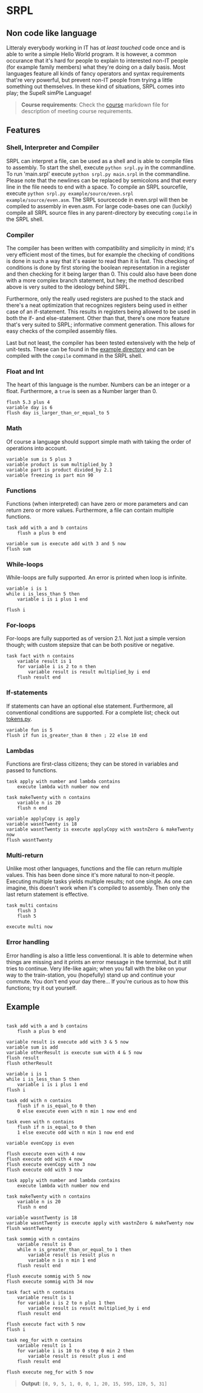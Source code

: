 # SRPL
## Non code like language
Litteraly everybody working in IT has *at least touched* code once and is able to write a simple Hello World program. It is however, a common occurance that it's hard for people to explain to interested non-IT people (for example family members) what they're doing on a daily basis. Most languages feature all kinds of fancy operators and syntax requirements that're very powerful, but prevent non-IT people from trying a little something out themselves. In these kind of situations, SRPL comes into play; the SupeR simPle Language!

> **Course requirements**: Check the [course](COURSE.md) markdown file for description of meeting course requirements.

## Features
### Shell, Interpreter and Compiler
SRPL can interpret a file, can be used as a shell and is able to compile files to assembly.
To start the shell, execute ```python srpl.py``` in the commandline.
To run 'main.srpl' execute ```python srpl.py main.srpl``` in the commandline. Please note that the newlines can be replaced by semicolons and that every line in the file needs to end with a space.
To compile an SRPL sourcefile, execute ```python srpl.py example/source/even.srpl example/source/even.asm```. The SRPL sourcecode in even.srpl will then be compiled to assembly in even.asm. For large code-bases one can (luckily) compile all SRPL source files in any parent-directory by executing ```compile``` in the SRPL shell.

### Compiler
The compiler has been written with compatibility and simplicity in mind; it's very efficient most of the times, but for example the checking of conditions is done in such a way that it's easier to read than it is fast. This checking of conditions is done by first storing the boolean representation in a register and then checking for it being larger than 0. This could also have been done with a more complex branch statement, but hey; the method described above is very suited to the ideology behind SRPL.

Furthermore, only the really used registers are pushed to the stack and there's a neat optimization that recognizes registers being used in either case of an if-statement. This results in registers being allowed to be used in both the if- and else-statement. Other than that, there's one more feature that's very suited to SRPL; informative comment generation. This allows for easy checks of the compiled assembly files.

Last but not least, the compiler has been tested extensively with the help of unit-tests. These can be found in the [example directory](example) and can be compiled with the ```compile``` command in the SRPL shell.

### Float and Int
The heart of this language is the number. Numbers can be an integer or a float. Furthermore, a ```true``` is seen as a Number larger than 0.
``` SRPL
flush 5.3 plus 4 
variable day is 6 
flush day is_larger_than_or_equal_to 5 
```
### Math
Of course a language should support simple math with taking the order of operations into account.
``` SRPL
variable sum is 5 plus 3 
variable product is sum multiplied_by 3
variable part is product divided_by 2.1 
variable freezing is part min 90 
```
### Functions
Functions (when interpreted) can have zero or more parameters and can return zero or more values. Furthermore, a file can contain multiple functions.
``` SRPL
task add with a and b contains 
	flush a plus b end 

variable sum is execute add with 3 and 5 now
flush sum
```
### While-loops
While-loops are fully supported. An error is printed when loop is infinite.
``` SRPL
variable i is 1 
while i is_less_than 5 then 
	variable i is i plus 1 end 

flush i 
```
### For-loops
For-loops are fully supported as of version 2.1. Not just a simple version though; with custom stepsize that can be both positive or negative.
``` SRPL
task fact with n contains 
	variable result is 1 
	for variable i is 2 to n then 
		variable result is result multiplied_by i end 
	flush result end 
```
### If-statements
If statements can have an optional else statement. Furthermore, all conventional conditions are supported.
For a complete list; check out [tokens.py](lex/token.py).
``` SRPL
variable fun is 5 
flush if fun is_greater_than 8 then ; 22 else 10 end
```
### Lambdas
Functions are first-class citizens; they can be stored in variables and passed to functions.
``` SRPL
task apply with number and lambda contains 
	execute lambda with number now end 

task makeTwenty with n contains 
	variable n is 20 
	flush n end 

variable applyCopy is apply 
variable wasntTwenty is 18 
variable wasntTwenty is execute applyCopy with wastnZero & makeTwenty now 
flush wasntTwenty 
```
### Multi-return
Unlike most other languages, functions and the file can return multiple values. This has been done since it's more natural to non-it people. Executing multiple tasks yields multiple results; not one single. As one can imagine, this doesn't work when it's compiled to assembly. Then only the last return statement is effective.
``` SRPL
task multi contains 
    flush 3 
    flush 5

execute multi now 
```
### Error handling
Error handling is also a little less conventional. It is able to determine when things are missing and it prints an error message in the terminal, but it still tries to continue. Very life-like again; when you fall with the bike on your way to the train-station, you (hopefully) stand up and continue your commute. You don't end your day there... If you're curious as to how this functions; try it out yourself.

## Example
``` SRPL

task add with a and b contains 
	flush a plus b end 

variable result is execute add with 3 & 5 now 
variable sum is add 
variable otherResult is execute sum with 4 & 5 now 
flush result 
flush otherResult 

variable i is 1 
while i is_less_than 5 then 
	variable i is i plus 1 end 
flush i 

task odd with n contains 
	flush if n is_equal_to 0 then 
	0 else execute even with n min 1 now end end 

task even with n contains 
	flush if n is_equal_to 0 then 
	1 else execute odd with n min 1 now end end 

variable evenCopy is even 

flush execute even with 4 now 
flush execute odd with 4 now 
flush execute evenCopy with 3 now 
flush execute odd with 3 now 

task apply with number and lambda contains 
	execute lambda with number now end 

task makeTwenty with n contains 
	variable n is 20 
	flush n end 

variable wasntTwenty is 18 
variable wasntTwenty is execute apply with wastnZero & makeTwenty now 
flush wasntTwenty 

task sommig with n contains 
	variable result is 0 
	while n is_greater_than_or_equal_to 1 then 
		variable result is result plus n 
		variable n is n min 1 end 
	flush result end 
 
flush execute sommig with 5 now 
flush execute sommig with 34 now 
 
task fact with n contains 
	variable result is 1 
	for variable i is 2 to n plus 1 then 
		variable result is result multiplied_by i end 
	flush result end 

flush execute fact with 5 now 
flush i 

task neg_for with n contains 
	variable result is 1 
	for variable i is 10 to 0 step 0 min 2 then 
		variable result is result plus i end 
	flush result end 

flush execute neg_for with 5 now 
```

> **Output**: ```[8, 9, 5, 1, 0, 0, 1, 20, 15, 595, 120, 5, 31]```